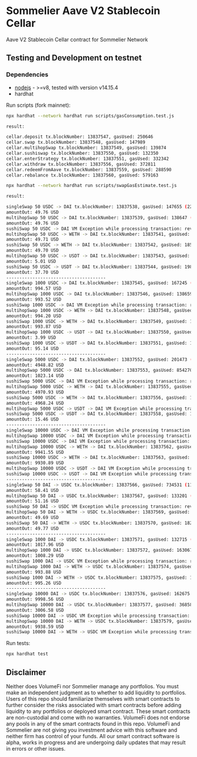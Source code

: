 # Sommelier Aave V2 Stablecoin Cellar

Aave V2 Stablecoin Cellar contract for Sommelier Network

## Testing and Development on testnet

### Dependencies

- [nodejs](https://nodejs.org/en/download/) - >=v8, tested with version v14.15.4
- hardhat

Run scripts (fork mainnet):

```bash
npx hardhat --network hardhat run scripts/gasConsumption.test.js

result:

cellar.deposit tx.blockNumber: 13837547, gasUsed: 250646
cellar.swap tx.blockNumber: 13837548, gasUsed: 147989
cellar.multihopSwap tx.blockNumber: 13837549, gasUsed: 139874
cellar.sushiswap tx.blockNumber: 13837550, gasUsed: 132350
cellar.enterStrategy tx.blockNumber: 13837551, gasUsed: 332342
cellar.withdraw tx.blockNumber: 13837556, gasUsed: 372811
cellar.redeemFromAave tx.blockNumber: 13837559, gasUsed: 288590
cellar.rebalance tx.blockNumber: 13837560, gasUsed: 579163
```


```bash
npx hardhat --network hardhat run scripts/swapGasEstimate.test.js

result:

singleSwap 50 USDC -> DAI tx.blockNumber: 13837538, gasUsed: 147655 (22.58 USD)
amountOut: 49.76 USD
multihopSwap 50 USDC -> DAI tx.blockNumber: 13837539, gasUsed: 138647 (21.21 USD)
amountOut: 49.76 USD
sushiSwap 50 USDC -> DAI VM Exception while processing transaction: reverted with reason string 'STF'
multihopSwap 50 USDC -> WETH -> DAI tx.blockNumber: 13837541, gasUsed: 227455 (34.79 USD)
amountOut: 49.71 USD
sushiSwap 50 USDC -> WETH -> DAI tx.blockNumber: 13837542, gasUsed: 185646 (28.39 USD)
amountOut: 49.70 USD
multihopSwap 50 USDC -> USDT -> DAI tx.blockNumber: 13837543, gasUsed: 286167 (43.77 USD)
amountOut: 5.01 USD
sushiSwap 50 USDC -> USDT -> DAI tx.blockNumber: 13837544, gasUsed: 198152 (30.31 USD)
amountOut: 37.70 USD
--------------------------------------
singleSwap 1000 USDC -> DAI tx.blockNumber: 13837545, gasUsed: 167245 (25.58 USD)
amountOut: 994.57 USD
multihopSwap 1000 USDC -> DAI tx.blockNumber: 13837546, gasUsed: 138659 (21.21 USD)
amountOut: 993.52 USD
sushiSwap 1000 USDC -> DAI VM Exception while processing transaction: reverted with reason string 'STF'
multihopSwap 1000 USDC -> WETH -> DAI tx.blockNumber: 13837548, gasUsed: 210343 (32.17 USD)
amountOut: 994.20 USD
sushiSwap 1000 USDC -> WETH -> DAI tx.blockNumber: 13837549, gasUsed: 185634 (28.39 USD)
amountOut: 993.87 USD
multihopSwap 1000 USDC -> USDT -> DAI tx.blockNumber: 13837550, gasUsed: 783146 (119.78 USD)
amountOut: 3.99 USD
sushiSwap 1000 USDC -> USDT -> DAI tx.blockNumber: 13837551, gasUsed: 198140 (30.31 USD)
amountOut: 95.14 USD
--------------------------------------
singleSwap 5000 USDC -> DAI tx.blockNumber: 13837552, gasUsed: 201473 (30.82 USD)
amountOut: 4948.82 USD
multihopSwap 5000 USDC -> DAI tx.blockNumber: 13837553, gasUsed: 854270 (130.66 USD)
amountOut: 1023.14 USD
sushiSwap 5000 USDC -> DAI VM Exception while processing transaction: reverted with reason string 'SPL'
multihopSwap 5000 USDC -> WETH -> DAI tx.blockNumber: 13837555, gasUsed: 208355 (31.87 USD)
amountOut: 4970.93 USD
sushiSwap 5000 USDC -> WETH -> DAI tx.blockNumber: 13837556, gasUsed: 185646 (28.39 USD)
amountOut: 4968.24 USD
multihopSwap 5000 USDC -> USDT -> DAI VM Exception while processing transaction: reverted with reason string 'SPL'
sushiSwap 5000 USDC -> USDT -> DAI tx.blockNumber: 13837558, gasUsed: 198152 (30.31 USD)
amountOut: 15.46 USD
--------------------------------------
singleSwap 10000 USDC -> DAI VM Exception while processing transaction: reverted with reason string 'SPL'
multihopSwap 10000 USDC -> DAI VM Exception while processing transaction: reverted with reason string 'SPL'
sushiSwap 10000 USDC -> DAI VM Exception while processing transaction: reverted with reason string 'SPL'
multihopSwap 10000 USDC -> WETH -> DAI tx.blockNumber: 13837562, gasUsed: 219017 (33.50 USD)
amountOut: 9941.55 USD
sushiSwap 10000 USDC -> WETH -> DAI tx.blockNumber: 13837563, gasUsed: 185646 (28.39 USD)
amountOut: 9930.89 USD
multihopSwap 10000 USDC -> USDT -> DAI VM Exception while processing transaction: reverted with reason string 'STF'
sushiSwap 10000 USDC -> USDT -> DAI VM Exception while processing transaction: reverted with reason string 'TransferHelper: TRANSFER_FROM_FAILED'
--------------------------------------
singleSwap 50 DAI -> USDC tx.blockNumber: 13837566, gasUsed: 734531 (112.35 USD)
amountOut: 58.41 USD
multihopSwap 50 DAI -> USDC tx.blockNumber: 13837567, gasUsed: 133201 (20.37 USD)
amountOut: 51.16 USD
sushiSwap 50 DAI -> USDC VM Exception while processing transaction: reverted with reason string 'STF'
multihopSwap 50 DAI -> WETH -> USDC tx.blockNumber: 13837569, gasUsed: 205702 (31.46 USD)
amountOut: 49.69 USD
sushiSwap 50 DAI -> WETH -> USDC tx.blockNumber: 13837570, gasUsed: 182455 (27.91 USD)
amountOut: 49.77 USD
--------------------------------------
singleSwap 1000 DAI -> USDC tx.blockNumber: 13837571, gasUsed: 132715 (20.30 USD)
amountOut: 1017.96 USD
multihopSwap 1000 DAI -> USDC tx.blockNumber: 13837572, gasUsed: 163067 (24.94 USD)
amountOut: 1008.29 USD
sushiSwap 1000 DAI -> USDC VM Exception while processing transaction: reverted with reason string 'STF'
multihopSwap 1000 DAI -> WETH -> USDC tx.blockNumber: 13837574, gasUsed: 205702 (31.46 USD)
amountOut: 993.88 USD
sushiSwap 1000 DAI -> WETH -> USDC tx.blockNumber: 13837575, gasUsed: 182455 (27.91 USD)
amountOut: 995.26 USD
--------------------------------------
singleSwap 10000 DAI -> USDC tx.blockNumber: 13837576, gasUsed: 162675 (24.88 USD)
amountOut: 9998.56 USD
multihopSwap 10000 DAI -> USDC tx.blockNumber: 13837577, gasUsed: 368580 (56.37 USD)
amountOut: 3006.58 USD
sushiSwap 10000 DAI -> USDC VM Exception while processing transaction: reverted with reason string 'STF'
multihopSwap 10000 DAI -> WETH -> USDC tx.blockNumber: 13837579, gasUsed: 214396 (32.79 USD)
amountOut: 9938.59 USD
sushiSwap 10000 DAI -> WETH -> USDC VM Exception while processing transaction: reverted with reason string 'TransferHelper: TRANSFER_FROM_FAILED'

```

Run tests:

```bash
npx hardhat test
```

## Disclaimer

Neither does VolumeFi nor Sommelier manage any portfolios. You must make an independent judgment as to whether to add liquidity to portfolios.
Users of this repo should familiarize themselves with smart contracts to further consider the risks associated with smart contracts before adding liquidity to any portfolios or deployed smart contract. These smart contracts are non-custodial and come with no warranties. VolumeFi does not endorse any pools in any of the smart contracts found in this repo. VolumeFi and Sommelier are not giving you investment advice with this software and neither firm has control of your funds. All our smart contract software is alpha, works in progress and are undergoing daily updates that may result in errors or other issues.
